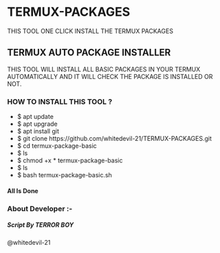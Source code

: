 # TERMUX-PACKAGES
THIS TOOL ONE CLICK INSTALL THE TERMUX PACKAGES

<H2>TERMUX AUTO PACKAGE INSTALLER</H2>
THIS TOOL WILL INSTALL ALL BASIC PACKAGES IN YOUR TERMUX AUTOMATICALLY AND IT WILL CHECK THE PACKAGE IS INSTALLED OR NOT.

<H3>HOW TO INSTALL THIS TOOL ?</H3>
<UL>
  <LI>$ apt update</LI>
  <LI>$ apt upgrade</LI>
  <LI>$ apt install git</LI>
  <LI>$ git clone https://github.com/whitedevil-21/TERMUX-PACKAGES.git</LI>
  <LI>$ cd termux-package-basic</LI>
  <LI>$ ls</LI>
  <LI>$ chmod +x * termux-package-basic</LI>
  <LI>$ ls</LI>
  <LI>$ bash termux-package-basic.sh</LI>
</UL>
<h4>All Is Done</h4>

<h3>About Developer :-</h3>
<h5>Script By TERROR BOY</h5>
@whitedevil-21
